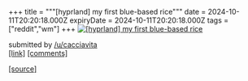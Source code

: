 +++
title = """[hyprland] my first blue-based rice"""
date = 2024-10-11T20:20:18.000Z
expiryDate = 2024-10-11T20:20:18.000Z
tags = ["reddit","wm"]
+++
[![[hyprland] my first blue-based rice](https://b.thumbs.redditmedia.com/7FZmuRcd1sbidpGPYDpARlO8Zm3cDC8xmBWGliPvv1E.jpg "[hyprland] my first blue-based rice")](https://www.reddit.com/r/unixporn/comments/1g1j3wf/hyprland_my_first_bluebased_rice/)

submitted by [/u/cacciavita](https://www.reddit.com/user/cacciavita)  
[\[link\]](https://www.reddit.com/gallery/1g1j3wf) [\[comments\]](https://www.reddit.com/r/unixporn/comments/1g1j3wf/hyprland_my_first_bluebased_rice/)

[[source]](https://www.reddit.com/r/unixporn/comments/1g1j3wf/hyprland_my_first_bluebased_rice/)

